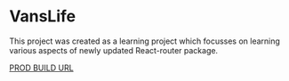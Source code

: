# VansLife

This project was created as a learning project which focusses on learning various aspects of newly updated React-router package.

[PROD BUILD URL](https://bejewelled-parfait-5df8ab.netlify.app/)
